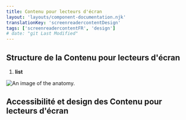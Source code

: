 ```yaml
---
title: Contenu pour lecteurs d'écran
layout: 'layouts/component-documentation.njk'
translationKey: 'screenreadercontentDesign'
tags: ['screenreadercontentFR', 'design']
# date: "git Last Modified"
---
```


## Structure de la Contenu pour lecteurs d'écran

<ol class="anatomy-list">
  <li><strong>list</strong></li>
</ol>

<img class="b-sm b-default p-400" src="/images/{local}/components/anatomy/gcds-screenreader-content-anatomy.svg" alt="An image of the anatomy." />

## Accessibilité et design des Contenu pour lecteurs d'écran
